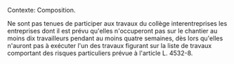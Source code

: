 Contexte: Composition.

Ne sont pas tenues de participer aux travaux du collège interentreprises les entreprises dont il est prévu qu'elles n'occuperont pas sur le chantier au moins dix travailleurs pendant au moins quatre semaines, dès lors qu'elles n'auront pas à exécuter l'un des travaux figurant sur la liste de travaux comportant des risques particuliers prévue à l'article L. 4532-8.